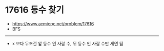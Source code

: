 # 17616 등수 찾기

- https://www.acmicpc.net/problem/17616
- BFS
---
- x 보다 무조건 앞 등수 인 사람 수, 뒤 등수 인 사람 수만 세면 됨